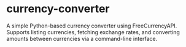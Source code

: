# currency-converter
A simple Python-based currency converter using FreeCurrencyAPI. Supports listing currencies, fetching exchange rates, and converting amounts between currencies via a command-line interface.
